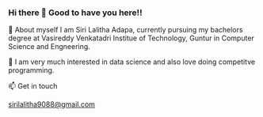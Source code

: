 ### Hi there 👋 Good to have you here!!

 
🌱 About myself
 I am Siri Lalitha Adapa, currently pursuing my bachelors degree at Vasireddy Venkatadri Institue of Technology, Guntur in Computer Science and Engneering.

👯 I am very much interested in data science and also love doing competitve programming.

📫 Get in touch

sirilalitha9088@gmail.com

<!--
**sirilalithaadapa/SiriLalithaAdapa** is a ✨ _special_ ✨ repository because its `README.md` (this file) appears on your GitHub profile.










